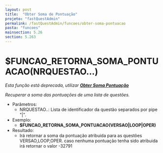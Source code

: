 ```yaml
---
layout: post
title:  "Obter Soma de Pontuação"
projeto: "fastQuestAdmin"
permalink: /fastQuestAdmin/funcoes/obter-soma-pontuacao
pasta: "funcoes"
mainsection: 5.26
section: 5.263
---
```

# $FUNCAO_RETORNA_SOMA_PONTUACAO(NRQUESTAO...)
*Esta função está deprecada, utilizar **<a href="/fastQuestAdmin/funcoesv2/obterSomaPontuacao">Obter Soma Pontuação</a>***

*Recuperar a soma das pontuações de uma lista de questões.*
- Parâmetros:
    - NRQUESTAO..: Lista de identificador da questão separados por pipe "\|".
- Exemplo:
    - **$FUNCAO_RETORNA_SOMA_PONTUACAO(VERSAO\|LOOP\|OPER)**
- Resultado:
    - Irá retornar a soma da pontuação atribuida para as questões VERSAO,LOOP,OPER. caso nenhuma pontuação tenha sido atribuida irá retornar o valor -32791
